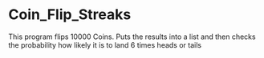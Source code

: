 # Coin_Flip_Streaks

This program flips 10000 Coins.
Puts the results into a list and then checks the probability how likely it is to land 6 times heads or tails
